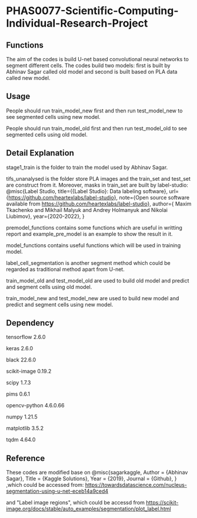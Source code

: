 # PHAS0077-Scientific-Computing-Individual-Research-Project

## Functions
The aim of the codes is build U-net based convolutional neural networks to segment different cells. The codes build two models: first is built by Abhinav Sagar called old model and second is built based on PLA data called new model.

## Usage
People should run train_model_new first and then run test_model_new to see segmented cells using new model.

People should run train_model_old first and then run test_model_old to see segmented cells using old model.

## Detail Explanation
stage1_train is the folder to train the model used by Abhinav Sagar. 

tifs_unanalysed is the folder store PLA images and the train_set and test_set are construct from it. Moreover, masks in train_set are built by label-studio:
@misc{Label Studio,
  title={{Label Studio}: Data labeling software},
  url={https://github.com/heartexlabs/label-studio},
  note={Open source software available from https://github.com/heartexlabs/label-studio},
  author={
    Maxim Tkachenko and
    Mikhail Malyuk and
    Andrey Holmanyuk and
    Nikolai Liubimov},
  year={2020-2022},
}

premodel_functions contains some functions which are useful in writting report and example_pre_model is an example to show the result in it.

model_functions contains useful functions which will be used in training model.

label_cell_segmentation is another segment method which could be regarded as traditional method apart from U-net.

train_model_old and test_model_old are used to build old model and predict and segment cells using old model.

train_model_new and test_model_new are used to build new model and predict and segment cells using new model.

## Dependency

tensorflow                2.6.0

keras                     2.6.0

black                     22.6.0

scikit-image              0.19.2

scipy                     1.7.3

pims                      0.6.1

opencv-python             4.6.0.66

numpy                     1.21.5

matplotlib                3.5.2

tqdm                      4.64.0

## Reference
These codes are modified base on 
@misc{sagarkaggle,
  Author = {Abhinav Sagar},
  Title = {Kaggle Solutions},
  Year = {2019},
  Journal = {Github},
}
,which could be accessed from: https://towardsdatascience.com/nucleus-segmentation-using-u-net-eceb14a9ced4

and "Label image regions", which could be accessd from https://scikit-image.org/docs/stable/auto_examples/segmentation/plot_label.html
